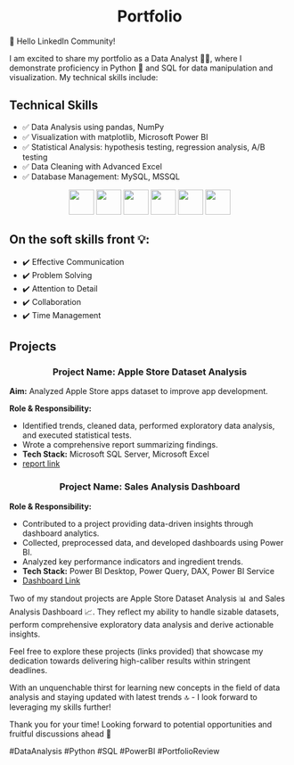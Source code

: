 <h1 align="center">Portfolio</h1>
👋 Hello LinkedIn Community! 

I am excited to share my portfolio as a Data Analyst 👨‍💼, where I demonstrate proficiency in Python 🐍 and SQL for data manipulation and visualization. My technical skills include:
## Technical Skills
- ✅ Data Analysis using pandas, NumPy
- ✅ Visualization with matplotlib, Microsoft Power BI
- ✅ Statistical Analysis: hypothesis testing, regression analysis, A/B testing
- ✅ Data Cleaning with Advanced Excel 
- ✅ Database Management: MySQL, MSSQL

 <div align="center">
  <code><a href="https://www.python.org/" target="_blank"><img height="45" src="https://www.vectorlogo.zone/logos/python/python-ar21.svg"></a></code>
  <code><a href="https://jupyter.org/" target="_blank"><img height="45" src="https://www.vectorlogo.zone/logos/jupyter/jupyter-ar21.svg"></a></code>
  <code><a href="https://numpy.org/" target="_blank"><img height="45" src="https://www.vectorlogo.zone/logos/numpy/numpy-ar21.svg"></a></code>
  <code><a href="https://pandas.pydata.org/" target="_blank"><img height="45" src="https://upload.wikimedia.org/wikipedia/commons/e/ed/Pandas_logo.svg"></a></code>
  <code><a href="https://matplotlib.org/" target="_blank"><img height="45" src="https://upload.wikimedia.org/wikipedia/commons/8/84/Matplotlib_icon.svg"></a></code>
  <code><a href="https://powerbi.microsoft.com/" target="_blank"><img height="45" src="https://www.vectorlogo.zone/logos/microsoft_powerbi/microsoft_powerbi-ar21.svg"></a></code>
</div>

## On the soft skills front 💡:
- ✔️ Effective Communication 
- ✔️ Problem Solving 
- ✔️ Attention to Detail 
- ✔️ Collaboration 
- ✔️ Time Management 

## Projects

<h3 align="center">Project Name: Apple Store Dataset Analysis</h3>

**Aim:** Analyzed Apple Store apps dataset to improve app development.

**Role & Responsibility:**
- Identified trends, cleaned data, performed exploratory data analysis, and executed statistical tests.
- Wrote a comprehensive report summarizing findings.
- **Tech Stack:** Microsoft SQL Server, Microsoft Excel
- [report link](https://nbviewer.org/github/SachinSS96/Data_Science_Portfolio/blob/833496c7146e0d1443d3c521e39054aa6c20fbf7/SQL/applestore_SQL/Apple%20Storeppt.pdf)


<h3 align="center">Project Name: Sales Analysis Dashboard</h3>

**Role & Responsibility:**
- Contributed to a project providing data-driven insights through dashboard analytics.
- Collected, preprocessed data, and developed dashboards using Power BI.
- Analyzed key performance indicators and ingredient trends.
- **Tech Stack:** Power BI Desktop, Power Query, DAX, Power BI Service
- [Dashboard Link](https://app.powerbi.com/view?r=eyJrIjoiMzc1NjU4NWEtN2QxNS00NmM3LTg5Y2EtNDY1N2JkNTljYWFiIiwidCI6ImJjNDhjNTk4LTFmMzEtNDA2Yy1hZmJmLTBiYzAwYmJhZTQ2NSJ9&pageName=ReportSection6194b5b20218291ed003)

Two of my standout projects are Apple Store Dataset Analysis 📊 and Sales Analysis Dashboard 📈. They reflect my ability to handle sizable datasets, perform comprehensive exploratory data analysis and derive actionable insights.

Feel free to explore these projects (links provided) that showcase my dedication towards delivering high-caliber results within stringent deadlines.

With an unquenchable thirst for learning new concepts in the field of data analysis and staying updated with latest trends 🔝 - I look forward to leveraging my skills further!

Thank you for your time! Looking forward to potential opportunities and fruitful discussions ahead 🤝

#DataAnalysis #Python #SQL #PowerBI #PortfolioReview
